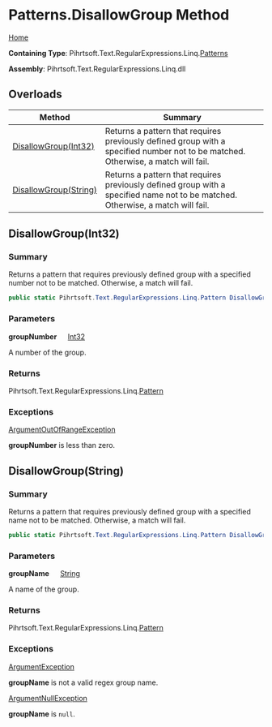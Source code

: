 # Patterns\.DisallowGroup Method

[Home](../../../../../../README.md)

**Containing Type**: Pihrtsoft\.Text\.RegularExpressions\.Linq\.[Patterns](../README.md)

**Assembly**: Pihrtsoft\.Text\.RegularExpressions\.Linq\.dll

## Overloads

| Method | Summary |
| ------ | ------- |
| [DisallowGroup(Int32)](#Pihrtsoft_Text_RegularExpressions_Linq_Patterns_DisallowGroup_System_Int32_) | Returns a pattern that requires previously defined group with a specified number not to be matched\. Otherwise, a match will fail\. |
| [DisallowGroup(String)](#Pihrtsoft_Text_RegularExpressions_Linq_Patterns_DisallowGroup_System_String_) | Returns a pattern that requires previously defined group with a specified name not to be matched\. Otherwise, a match will fail\. |

## DisallowGroup\(Int32\) <a name="Pihrtsoft_Text_RegularExpressions_Linq_Patterns_DisallowGroup_System_Int32_"></a>

### Summary

Returns a pattern that requires previously defined group with a specified number not to be matched\. Otherwise, a match will fail\.

```csharp
public static Pihrtsoft.Text.RegularExpressions.Linq.Pattern DisallowGroup(int groupNumber)
```

### Parameters

**groupNumber** &emsp; [Int32](https://docs.microsoft.com/en-us/dotnet/api/system.int32)

A number of the group\.

### Returns

Pihrtsoft\.Text\.RegularExpressions\.Linq\.[Pattern](../../Pattern/README.md)

### Exceptions

[ArgumentOutOfRangeException](https://docs.microsoft.com/en-us/dotnet/api/system.argumentoutofrangeexception)

**groupNumber** is less than zero\.

## DisallowGroup\(String\) <a name="Pihrtsoft_Text_RegularExpressions_Linq_Patterns_DisallowGroup_System_String_"></a>

### Summary

Returns a pattern that requires previously defined group with a specified name not to be matched\. Otherwise, a match will fail\.

```csharp
public static Pihrtsoft.Text.RegularExpressions.Linq.Pattern DisallowGroup(string groupName)
```

### Parameters

**groupName** &emsp; [String](https://docs.microsoft.com/en-us/dotnet/api/system.string)

A name of the group\.

### Returns

Pihrtsoft\.Text\.RegularExpressions\.Linq\.[Pattern](../../Pattern/README.md)

### Exceptions

[ArgumentException](https://docs.microsoft.com/en-us/dotnet/api/system.argumentexception)

**groupName** is not a valid regex group name\.

[ArgumentNullException](https://docs.microsoft.com/en-us/dotnet/api/system.argumentnullexception)

**groupName** is `null`\.

